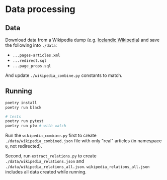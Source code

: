 # Data processing

## Data

Download data from a Wikipedia dump (e.g. [Icelandic Wikipedia](https://dumps.wikimedia.org/iswiki/20230320/)) and save the following into `./data`:

- `...pages-articles.xml`
- `...redirect.sql`
- `...page_props.sql`

And update `./wikipedia_combine.py` constants to match.

## Running

```bash
poetry install
poetry run black

# tests
poetry run pytest
poetry run ptw # with watch
```

Run the `wikipedia_combine.py` first to create `./data/wikipedia_combined.json` file with only "real" articles (in namespace `0`, not redirected).

Second, run `extract_relations.py` to create `./data/wikipedia_relations.json` and `./data/wikipedia_relations_all.json`. `wikipedia_relations_all.json` includes all data created while running.

